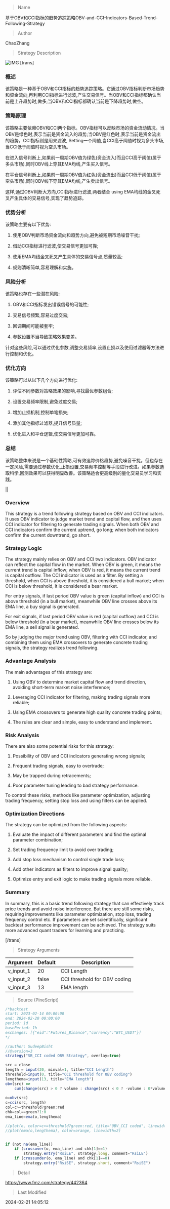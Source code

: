 
> Name

基于OBV和CCI指标的趋势追踪策略OBV-and-CCI-Indicators-Based-Trend-Following-Strategy

> Author

ChaoZhang

> Strategy Description

![IMG](https://www.fmz.com/upload/asset/1c2e593d0089bc483b5.png)
[trans]
### 概述

该策略是一种基于OBV和CCI指标的趋势追踪策略。它通过OBV指标判断市场趋势和资金流向,再利用CCI指标进行滤波,产生交易信号。当OBV和CCI指标都确认当前是上升趋势时,做多;当OBV和CCI指标都确认当前是下降趋势时,做空。

### 策略原理

该策略主要依赖OBV和CCI两个指标。OBV指标可以反映市场的资金流动情况。当OBV是绿色时,表示当前是资金流入的趋势;当OBV是红色时,表示当前是资金流出的趋势。CCI指标则是用来滤波, Setting一个阈值,当CCI高于阈值时视为多头市场,当CCI低于阈值时视为空头市场。

在进入信号判断上,如果前一周期OBV值为绿色(资金流入)而且CCI高于阈值(属于多头市场),同时OBV线上穿其EMA均线,产生买入信号。

在平仓信号判断上,如果前一周期OBV值为红色(资金流出)而且CCI低于阈值(属于空头市场),同时OBV线下穿其EMA均线,产生卖出信号。

这样,通过OBV判断大方向,CCI指标进行滤波,两者结合 using EMA均线的金叉死叉产生具体的交易信号,实现了趋势追踪。

### 优势分析

该策略主要有以下优势:

1. 使用OBV判断市场资金流向和趋势方向,避免被短期市场噪音干扰;

2. 借助CCI指标进行滤波,使交易信号更加可靠;

3. 使用EMA均线金叉死叉产生具体的交易信号点,质量较高;

4. 规则清晰简单,容易理解和实施。

### 风险分析

该策略也存在一些潜在风险:

1. OBV和CCI指标发出错误信号的可能性;

2. 交易信号频繁,容易过度交易;

3. 回调期间可能被套牢;

4. 参数设置不当导致策略效果变差。

针对这些风险,可以通过优化参数,调整交易频率,设置止损以及使用过滤器等方法进行控制和优化。

### 优化方向  

该策略可以从以下几个方向进行优化:

1. 评估不同参数对策略效果的影响,寻找最优参数组合;

2. 设置交易频率限制,避免过度交易;  

3. 增加止损机制,控制单笔损失;

4. 添加其他指标过滤器,提升信号质量;

5. 优化进入和平仓逻辑,使交易信号更加可靠。

### 总结

该策略整体来说是一个基础性策略,可有效追踪价格趋势,避免噪音干扰。但也存在一定风险,需要通过参数优化,止损设置,交易频率控制等手段进行改进。如果参数选取科学,回测效果可以获得明显改善。该策略适合更高级别的量化交易员学习和实践。

||

### Overview  

This strategy is a trend following strategy based on OBV and CCI indicators. It uses OBV indicator to judge market trend and capital flow, and then uses CCI indicator for filtering to generate trading signals. When both OBV and CCI indicators confirm the current uptrend, go long; when both indicators confirm the current downtrend, go short.

### Strategy Logic  

The strategy mainly relies on OBV and CCI two indicators. OBV indicator can reflect the capital flow in the market. When OBV is green, it means the current trend is capital inflow; when OBV is red, it means the current trend is capital outflow. The CCI indicator is used as a filter. By setting a threshold, when CCI is above threshold, it is considered a bull market; when CCI is below threshold, it is considered a bear market.

For entry signals, if last period OBV value is green (capital inflow) and CCI is above threshold (in a bull market), meanwhile OBV line crosses above its EMA line, a buy signal is generated.  

For exit signals, if last period OBV value is red (capital outflow) and CCI is below threshold (in a bear market), meanwhile OBV line crosses below its EMA line, a sell signal is generated.

So by judging the major trend using OBV, filtering with CCI indicator, and combining them using EMA crossovers to generate concrete trading signals, the strategy realizes trend following.  

### Advantage Analysis

The main advantages of this strategy are:

1. Using OBV to determine market capital flow and trend direction, avoiding short-term market noise interference;

2. Leveraging CCI indicator for filtering, making trading signals more reliable;  

3. Using EMA crossovers to generate high quality concrete trading points;

4. The rules are clear and simple, easy to understand and implement.

### Risk Analysis   

There are also some potential risks for this strategy:  

1. Possibility of OBV and CCI indicators generating wrong signals;

2. Frequent trading signals, easy to overtrade;

3. May be trapped during retracements;  

4. Poor parameter tuning leading to bad strategy performance.

To control these risks, methods like parameter optimization, adjusting trading frequency, setting stop loss and using filters can be applied.

### Optimization Directions   

The strategy can be optimized from the following aspects:

1. Evaluate the impact of different parameters and find the optimal parameter combination;  

2. Set trading frequency limit to avoid over trading;

3. Add stop loss mechanism to control single trade loss;

4. Add other indicators as filters to improve signal quality;

5. Optimize entry and exit logic to make trading signals more reliable.  

### Summary

In summary, this is a basic trend following strategy that can effectively track price trends and avoid noise interference. But there are still some risks, requiring improvements like parameter optimization, stop loss, trading frequency control etc. If parameters are set scientifically, significant backtest performance improvement can be achieved. The strategy suits more advanced quant traders for learning and practicing.

[/trans]

> Strategy Arguments



|Argument|Default|Description|
|----|----|----|
|v_input_1|20|CCI Length|
|v_input_2|false|CCI threshold for OBV coding|
|v_input_3|13|EMA length|


> Source (PineScript)

``` javascript
/*backtest
start: 2023-02-14 00:00:00
end: 2024-02-20 00:00:00
period: 1d
basePeriod: 1h
exchanges: [{"eid":"Futures_Binance","currency":"BTC_USDT"}]
*/

//author: SudeepBisht
//@version=3
strategy("SB_CCI coded OBV Strategy", overlay=true)

src = close
length = input(20, minval=1, title="CCI Length")
threshold=input(0, title="CCI threshold for OBV coding")
lengthema=input(13, title="EMA length")
obv(src) => 
    cum(change(src) > 0 ? volume : change(src) < 0 ? -volume : 0*volume)
    
o=obv(src)
c=cci(src, length)
col=c>=threshold?green:red
chk=col==green?1:0
ema_line=ema(o,lengthema)

//plot(o, color=c>=threshold?green:red, title="OBV_CCI coded", linewidth=2)
//plot(ema(o,lengthema), color=orange, linewidth=2)


if (not na(ema_line))
    if (crossover(o, ema_line) and chk[1]==1)
        strategy.entry("RsiLE", strategy.long, comment="RsiLE")
    if (crossunder(o, ema_line) and chk[1]==0)
        strategy.entry("RsiSE", strategy.short, comment="RsiSE")

```

> Detail

https://www.fmz.com/strategy/442364

> Last Modified

2024-02-21 14:05:12

